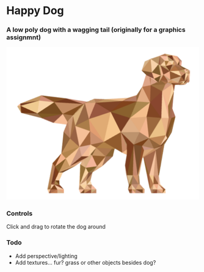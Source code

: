 # Happy Dog
### A low poly dog with a wagging tail (originally for a graphics assignmnt)

![Image](example.png)

### Controls
Click and drag to rotate the dog around

### Todo
- Add perspective/lighting
- Add textures... fur? grass or other objects besides dog?